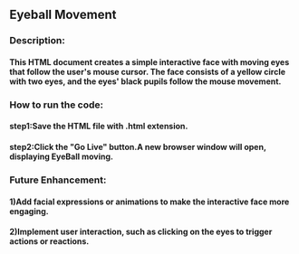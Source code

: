 ## Eyeball Movement
### Description:

#### This HTML document creates a simple interactive face with moving eyes that follow the user's mouse cursor. The face consists of a yellow circle with two eyes, and the eyes' black pupils follow the mouse movement.

### How to run the code:

#### step1:Save the HTML file with .html extension.

#### step2:Click the "Go Live" button.A new browser window will open, displaying EyeBall moving.

### Future Enhancement:

#### 1)Add facial expressions or animations to make the interactive face more engaging.

#### 2)Implement user interaction, such as clicking on the eyes to trigger actions or reactions.
